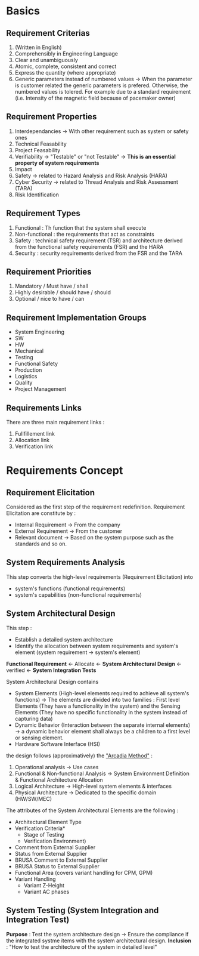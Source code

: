 # Basics
## Requirement Criterias
1. (Written in English)
2. Comprehensibly in Engineering Language
3. Clear and unambiguously
4. Atomic, complete, consistent and correct
5. Express the quantity (where appropriate)
6. Generic parameters instead of numbered values -> When the parameter is customer related the generic parameters is prefered. Otherwise, the numbered values is tolered. For example due to a standard requirement (i.e. Intensity of the magnetic field because of pacemaker owner)

## Requirement Properties
1. Interdependancies -> With other requirement such as system or safety ones
2. Technical Feasability
3. Project Feasability
4. Verifiability -> "Testable" or "not Testable" -> **This is an essential property of system requirements**
5. Impact
6. Safety -> related to Hazard Analysis and Risk Analysis (HARA)
7. Cyber Security -> related to Thread Analysis and Risk Assessment (TARA)
9. Risk Identification

## Requirement Types
1. Functional : Th function that the system shall execute
2. Non-functional : the requirements that act as constraints
3. Safety : technical safety requirement (TSR) and architecture derived from the functional safety requirements (FSR) and the HARA
4. Security : security requirements derived from the FSR and the TARA

## Requirement Priorities
1. Mandatory / Must have / shall
2. Highly desirable / should have / should
3. Optional / nice to have / can

## Requirement Implementation Groups
- System Engineering
- SW
- HW
- Mechanical 
- Testing
- Functional Safety
- Production
- Logistics
- Quality
- Project Management

## Requirements Links
There are three main requirement links : 
1. Fullfillement link
2. Allocation link 
3. Verification link

# Requirements Concept
## Requirement Elicitation
Considered as the first step of the requirement redefinition. Requirement Elicitation are constitute by :
- Internal Requirement -> From the company
- External Requirement -> From the customer
- Relevant document -> Based on the system purpose such as the standards and so on. 


## System Requirements Analysis
This step converts the high-level requirements (Requirement Elicitation) into 
- system's functions (functional requirements)
- system's capabilities (non-functional requirements)

## System Architectural Design
This step :
- Establish a detailed system architecture
- Identify the allocation between system requirements and system's element (system requirement -> system's element)

**Functional Requirement** <- Allocate <- **System Architectural Design** <- verified <- **System Integration Tests**

System Architectural Design contains
- System Elements (High-level elements required to achieve all system's functions) -> The elements are divided into two families : First level Elements (They have a functionality in the system) and the Sensing Elements (They have no specific functionality in the system instead of capturing data)
- Dynamic Behavior (Interaction between the separate internal elements) -> a dynamic behavior element shall always be a children to a first level or sensing element.
- Hardware Software Interface (HSI)

the design follows (approximatively) the ["Arcadia Method"](https://www.eclipse.org/capella/arcadia.html) : 
1. Operational analysis -> Use cases
2. Functional & Non-functional Analysis -> System Environment Definition & Functional Architecture Allocation
3. Logical Architecture -> High-level system elements & interfaces
4. Physical Architecture -> Dedicated to the specific domain (HW/SW/MEC)

The attributes of the System Architectural Elements are the following : 
- Architectural Element Type
- Verification Criteria* 
	- Stage of Testing
	- Verification Environment)
- Comment from External Supplier
- Status from External Supplier
- BRUSA Comment to External Supplier
- BRUSA Status to External Supplier
- Functional Area (covers variant handling for CPM, GPM)
- Variant Handling 
	- Variant Z-Height
	- Variant AC phases

## System Testing (System Integration and Integration Test)
**Purpose** : Test the system architecture design -> Ensure the compliance if the integrated systme items with the system architectural design. 
**Inclusion** : "How to test the architecture of the system in detailed level"

